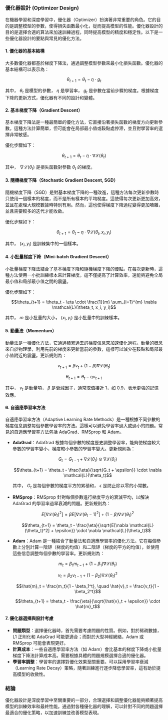 ### 優化器設計 (Optimizer Design)

在機器學習和深度學習中，優化器（Optimizer）扮演著非常重要的角色。它的目的是調整模型的參數，使得損失函數最小化，從而提高模型的性能。優化器設計的目的是選擇合適的算法來加速訓練過程，同時提高模型的精度和穩定性。以下是一些優化器設計的要點與常見的優化方法。

#### 1. 優化器的基本結構
大多數優化器都基於梯度下降法，通過調整模型參數來最小化損失函數。優化器的基本結構可以表示為：

$$\theta_{t+1} = \theta_t - \eta \cdot g_t$$


其中， $`\theta_t`$  是模型的參數， $`\eta`$  是學習率， $`g_t`$  是參數在當前步驟的梯度。根據梯度下降的更新方式，優化器有不同的設計和變體。

#### 2. 基本梯度下降（Gradient Descent）
基本梯度下降法是一種最簡單的優化方法，它直接沿著損失函數的梯度方向更新參數。這種方法計算簡單，但可能會在局部最小值或鞍點處停滯，並且對學習率的選擇非常敏感。

優化步驟如下：

$$\theta_{t+1} = \theta_t - \eta \cdot \nabla \mathcal{L}(\theta_t)$$


其中， $`\nabla \mathcal{L}(\theta_t)`$  是損失函數對參數  $`\theta_t`$  的梯度。

#### 3. 隨機梯度下降（Stochastic Gradient Descent, SGD）
隨機梯度下降（SGD）是對基本梯度下降的一種改進，這種方法每次更新參數時只使用一個樣本的梯度，而不是所有樣本的平均梯度。這使得每次更新更加高效，並且在處理大規模數據時特別有用。然而，這也使得梯度下降過程變得更加嘈雜，並且需要較多的迭代才能收斂。

優化步驟如下：

$$\theta_{t+1} = \theta_t - \eta \cdot \nabla \mathcal{L}(\theta_t, x_i, y_i)$$


其中， $`(x_i, y_i)`$  是訓練集中的一個樣本。

#### 4. 小批量梯度下降（Mini-batch Gradient Descent）
小批量梯度下降法結合了基本梯度下降和隨機梯度下降的優點。在每次更新時，這種方法使用一小批訓練樣本來計算梯度。這不僅提高了計算效率，還能夠避免全局最小值和局部最小值之間的震盪。

優化步驟如下：

$$\theta_{t+1} = \theta_t - \eta \cdot \frac{1}{m} \sum_{i=1}^{m} \nabla \mathcal{L}(\theta_t, x_i, y_i)$$


其中， $`m`$  是小批量的大小， $`(x_i, y_i)`$  是小批量中的訓練樣本。

#### 5. 動量法（Momentum）
動量法是一種優化方法，它通過積累過去的梯度信息來加速優化過程。動量的概念來自於物理學，利用先前的梯度來更新當前的參數，這樣可以減少在鞍點和局部最小值附近的震盪。更新規則為：

$$v_{t+1} = \beta v_t + (1 - \beta) \nabla \mathcal{L}(\theta_t)$$

$$\theta_{t+1} = \theta_t - \eta v_{t+1}$$


其中， $`v_t`$  是動量項， $`\beta`$  是衰減因子，通常取值接近 1，如 0.9，表示更強的記憶效應。

#### 6. 自適應學習率方法
自適應學習率方法（Adaptive Learning Rate Methods）是一種根據不同參數的梯度信息調整每個參數學習率的方法。這樣可以避免學習率過大或過小的問題。常見的自適應學習率方法包括 AdaGrad、RMSprop 和 Adam。

- **AdaGrad**：AdaGrad 根據每個參數的梯度歷史調整學習率，能夠使梯度較大參數的學習率變小，梯度較小參數的學習率變大。更新規則為：

  $$G_t = G_{t-1} + \nabla \mathcal{L}(\theta_t) \odot \nabla \mathcal{L}(\theta_t)$$

  $$\theta_{t+1} = \theta_t - \frac{\eta}{\sqrt{G_t + \epsilon}} \cdot \nabla \mathcal{L}(\theta_t)$$


  其中， $`G_t`$  是每個參數的梯度平方的累積和， $`\epsilon`$  是防止除以零的小常數。

- **RMSprop**：RMSprop 針對每個參數進行梯度平方的衰減平均，以解決 AdaGrad 的學習率過早衰減的問題。更新規則為：

  $$E[\nabla \mathcal{L}(\theta_t)^2] = \beta E[\nabla \mathcal{L}(\theta_t-1)^2] + (1 - \beta) \nabla \mathcal{L}(\theta_t)^2$$

  $$\theta_{t+1} = \theta_t - \frac{\eta}{\sqrt{E[\nabla \mathcal{L}(\theta_t)^2] + \epsilon}} \cdot \nabla \mathcal{L}(\theta_t)$$


- **Adam**：Adam 是一種結合了動量法和自適應學習率的優化方法。它在每個參數上分別計算一階矩（梯度的均值）和二階矩（梯度的平方的均值），並使用這些信息調整每個參數的學習率。更新規則為：

  $$m_t = \beta_1 m_{t-1} + (1 - \beta_1) \nabla \mathcal{L}(\theta_t)$$

  $$v_t = \beta_2 v_{t-1} + (1 - \beta_2) \nabla \mathcal{L}(\theta_t)^2$$

  $$\hat{m}_t = \frac{m_t}{1 - \beta_1^t}, \quad \hat{v}_t = \frac{v_t}{1 - \beta_2^t}$$

  $$\theta_{t+1} = \theta_t - \frac{\eta}{\sqrt{\hat{v}_t + \epsilon}} \cdot \hat{m}_t$$


#### 7. 優化器選擇與設計考慮
- **問題類型**：選擇優化器時，首先需要考慮問題的性質。例如，對於稀疏數據，L1 正則化和 AdaGrad 可能更適合；而對於大型神經網絡，Adam 或 RMSprop 可能會表現更好。
- **計算成本**：一些自適應學習率方法（如 Adam）會比基本的梯度下降或小批量梯度下降法計算成本高。需要根據具體的問題規模選擇合適的優化器。
- **學習率調整**：學習率的選擇對優化效果至關重要。可以採用學習率衰減（Learning Rate Decay）策略，隨著訓練進行逐步降低學習率，這有助於提高模型的收斂性。

### 結論
優化器設計是深度學習中至關重要的一部分，合理選擇和調整優化器能夠顯著提高模型的訓練效率和最終性能。通過對各種優化器的理解，可以針對不同的問題選擇最適合的優化策略，以加速訓練並改善模型表現。